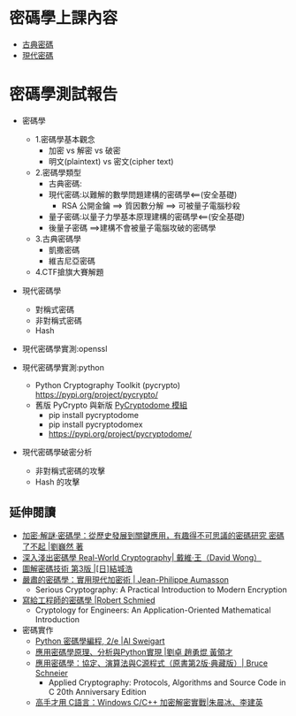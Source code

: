 # 密碼學上課內容
- [古典密碼](./古典密碼.md)
- [現代密碼](./現代密碼.md)
# 密碼學測試報告
- 密碼學
  - 1.密碼學基本觀念
    - 加密 vs 解密 vs 破密
    - 明文(plaintext)  vs 密文(cipher text)
  - 2.密碼學類型
    - 古典密碼:
    - 現代密碼:以難解的數學問題建構的密碼學<==(安全基礎)
      - RSA 公開金鑰 ==> 質因數分解 ==> 可被量子電腦秒殺 
    - 量子密碼:以量子力學基本原理建構的密碼學<==(安全基礎)
    - 後量子密碼 ==>建構不會被量子電腦攻破的密碼學
  - 3.古典密碼學
    - 凱撒密碼
    - 維吉尼亞密碼 
  - 4.CTF搶旗大賽解題
      
- 現代密碼學
  - 對稱式密碼
  - 非對稱式密碼
  - Hash 
- 現代密碼學實測:openssl
- 現代密碼學實測:python
  - Python Cryptography Toolkit (pycrypto) https://pypi.org/project/pycrypto/
  - 舊版 PyCrypto 與新版 [PyCryptodome 模組](https://github.com/Legrandin/pycryptodome)
    - pip install pycryptodome
    - pip install pycryptodomex
    - https://pypi.org/project/pycryptodome/
- 現代密碼學破密分析
  - 非對稱式密碼的攻擊
  - Hash 的攻擊

## 延伸閱讀
- [加密‧解謎‧密碼學：從歷史發展到關鍵應用，有趣得不可思議的密碼研究 密碼了不起 |劉巍然 著](https://www.tenlong.com.tw/products/9786267195239?list_name=srh)
- [深入淺出密碼學 Real-World Cryptography| 戴維·王（David Wong）](https://www.tenlong.com.tw/products/9787115600349?list_name=srh)
- [圖解密碼技術 第3版 |[日]結城浩](https://www.tenlong.com.tw/products/9787115424914?list_name=sp)
- [嚴肅的密碼學：實用現代加密術 | Jean-Philippe Aumasson ](https://www.tenlong.com.tw/products/9787121410864?list_name=srh)
  - Serious Cryptography: A Practical Introduction to Modern Encryption
- [寫給工程師的密碼學 |Robert Schmied](https://www.tenlong.com.tw/products/9787111716631?list_name=srh)
  - Cryptology for Engineers: An Application-Oriented Mathematical Introduction
- 密碼實作
  - [Python 密碼學編程, 2/e |Al Sweigart](https://www.tenlong.com.tw/products/9787115529992?list_name=srh) 
  - [應用密碼學原理、分析與Python實現 |劉卓 趙勇焜 黃領才](https://www.tenlong.com.tw/products/9787115635716?list_name=srh)
  - [應用密碼學：協定、演算法與C源程式（原書第2版·典藏版）| Bruce Schneier](https://www.tenlong.com.tw/products/9787111748878?list_name=srh)
    - Applied Cryptography: Protocols, Algorithms and Source Code in C 20th Anniversary Edition
  - [高手才用 C語言：Windows C/C++ 加密解密實戰|朱晨冰、李建英](https://www.tenlong.com.tw/products/9789860776348)
